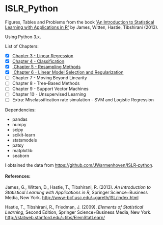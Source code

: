 # ISLR_Python

Figures, Tables and Problems from the book <A target="_blank" href='http://www-bcf.usc.edu/%7Egareth/ISL/index.html'>'An Introduction to Statistical Learning with Applications in R'</A> by James, Witten, Hastie, Tibshirani (2013).<P>
Using Python 3.x.

List of Chapters:

- [x] <A href='http://nbviewer.jupyter.org/github/pedvide/ISLR_Python/blob/master/Chapter3_Linear_regression.ipynb'>Chapter 3 - Linear Regression</A>
- [x] <A href='http://nbviewer.jupyter.org/github/pedvide/ISLR_Python/blob/master/Chapter4_Classification.ipynb'>Chapter 4 - Classification</A>
- [x] <A href='http://nbviewer.jupyter.org/github/pedvide/ISLR_Python/blob/master/Chapter5_Resampling_Methods.ipynb'> Chapter 5 - Resampling Methods</A>
- [x] <A href='http://nbviewer.jupyter.org/github/pedvide/ISLR_Python/blob/master/Chapter6_Linear_Model_Selection_and_Regularization.ipynb'> Chapter 6 - Linear Model Selection and Regularization</A>
- [ ] Chapter 7 - Moving Beyond Linearity
- [ ] Chapter 8 - Tree-Based Methods
- [ ] Chapter 9 - Support Vector Machines
- [ ] Chapter 10 - Unsupervised Learning
- [ ] Extra: Misclassification rate simulation - SVM and Logistic Regression</A><P>

Dependencies:

 - pandas
 - numpy
 - scipy
 - scikit-learn
 - statsmodels
 - patsy
 - matplotlib
 - seaborn
 
I obtained the data from https://github.com/JWarmenhoven/ISLR-python.


#### References: 
James, G., Witten, D., Hastie, T., Tibshirani, R. (2013). <I>An Introduction to Statistical Learning with Applications in  R</I>,  Springer Science+Business Media, New York.
http://www-bcf.usc.edu/~gareth/ISL/index.html

Hastie, T., Tibshirani, R., Friedman, J. (2009). <I>Elements of Statistical Learning</I>, Second Edition, Springer Science+Business Media, New York.
http://statweb.stanford.edu/~tibs/ElemStatLearn/